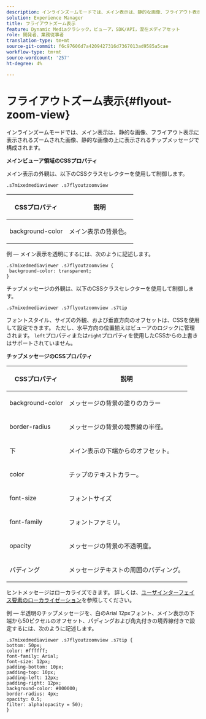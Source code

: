 ```yaml
---
description: インラインズームモードでは、メイン表示は、静的な画像、フライアウト表示に表示されるズームされた画像、静的な画像の上に表示されるチップメッセージで構成されます。
solution: Experience Manager
title: フライアウトズーム表示
feature: Dynamic Mediaクラシック，ビューア，SDK/API，混在メディアセット
role: 開発者、業務従事者
translation-type: tm+mt
source-git-commit: f6c97606d7a4209427316d7367013ad9585a5cae
workflow-type: tm+mt
source-wordcount: '257'
ht-degree: 4%

---
```



# フライアウトズーム表示{#flyout-zoom-view}

インラインズームモードでは、メイン表示は、静的な画像、フライアウト表示に表示されるズームされた画像、静的な画像の上に表示されるチップメッセージで構成されます。

<!--<a id="section_061E550C1C1D4DB2BD663A898895B38C"></a>-->

**メインビューア領域のCSSプロパティ**

メイン表示の外観は、以下のCSSクラスセレクターを使用して制御します。

```
.s7mixedmediaviewer .s7flyoutzoomview
```

<table id="table_94EE3F5BBE4547C0B4943471CEE7EDE4"> 
 <thead> 
  <tr> 
   <th colname="col1" class="entry"> <p> CSSプロパティ </p> </th> 
   <th colname="col2" class="entry"> <p>説明 </p> </th> 
  </tr> 
 </thead>
 <tbody> 
  <tr> 
   <td colname="col1"> <p> <span class="codeph"> background-color  </span> </p> </td> 
   <td colname="col2"> <p> メイン表示の背景色。 </p> </td> 
  </tr> 
 </tbody> 
</table>

例 — メイン表示を透明にするには、次のように記述します。

```
.s7mixedmediaviewer .s7flyoutzoomview { 
 background-color: transparent; 
}
```

<!--<a id="section_FD07AB77593748F99DC6C42ED20A61EC"></a>-->

チップメッセージの外観は、以下のCSSクラスセレクターを使用して制御します。

```
.s7mixedmediaviewer .s7flyoutzoomview .s7tip
```

フォントスタイル、サイズの外観、および垂直方向のオフセットは、CSSを使用して設定できます。 ただし、水平方向の位置揃えはビューアのロジックに管理されます。 `left`プロパティまたは`right`プロパティを使用したCSSからの上書きはサポートされていません。

**チップメッセージのCSSプロパティ**

<table id="table_5417B0C0343747649502629F43DF231A"> 
 <thead> 
  <tr> 
   <th colname="col1" class="entry"> <p>CSSプロパティ </p> </th> 
   <th colname="col2" class="entry"> <p>説明 </p> </th> 
  </tr> 
 </thead>
 <tbody> 
  <tr> 
   <td colname="col1"> <p> <span class="codeph"> background-color  </span> </p> </td> 
   <td colname="col2"> <p>メッセージの背景の塗りのカラー </p> </td> 
  </tr> 
  <tr> 
   <td colname="col1"> <p> <span class="codeph"> border-radius  </span> </p> </td> 
   <td colname="col2"> <p> メッセージの背景の境界線の半径。 </p> </td> 
  </tr> 
  <tr> 
   <td colname="col1"> <p> <span class="codeph"> 下 </span> </p> </td> 
   <td colname="col2"> <p> メイン表示の下端からのオフセット。 </p> </td> 
  </tr> 
  <tr> 
   <td colname="col1"> <p> <span class="codeph"> color </span> </p> </td> 
   <td colname="col2"> <p>チップのテキストカラー。 </p> </td> 
  </tr> 
  <tr> 
   <td colname="col1"> <p> <span class="codeph"> font-size  </span> </p> </td> 
   <td colname="col2"> <p>フォントサイズ </p> </td> 
  </tr> 
  <tr> 
   <td colname="col1"> <p> <span class="codeph"> font-family  </span> </p> </td> 
   <td colname="col2"> <p>フォントファミリ。 </p> </td> 
  </tr> 
  <tr> 
   <td colname="col1"> <p> <span class="codeph"> opacity  </span> </p> </td> 
   <td colname="col2"> <p> メッセージの背景の不透明度。 </p> </td> 
  </tr> 
  <tr> 
   <td colname="col1"> <p> <span class="codeph"> パディング </span> </p> </td> 
   <td colname="col2"> <p> メッセージテキストの周囲のパディング。 </p> </td> 
  </tr> 
 </tbody> 
</table>

ヒントメッセージはローカライズできます。 詳しくは、[ユーザインターフェイス要素のローカライゼーション](../../../c-html5-s7-aem-asset-viewers/c-html5-mixedmedia-viewer-about/c-html5-mixedmedia-viewer-localization.md#concept-16262b8096474d6c9c018c3e99110dd1)を参照してください。

例 — 半透明のチップメッセージを、白のArial 12pxフォント、メイン表示の下端から50ピクセルのオフセット、パディングおよび角丸付きの境界線付きで設定するには、次のように記述します。

```
.s7mixedmediaviewer .s7flyoutzoomview .s7tip { 
bottom: 50px; 
color: #ffffff; 
font-family: Arial; 
font-size: 12px; 
padding-bottom: 10px; 
padding-top: 10px; 
padding-left: 12px; 
padding-right: 12px; 
background-color: #000000; 
border-radius: 4px; 
opacity: 0.5; 
filter: alpha(opacity = 50); 
}
```

